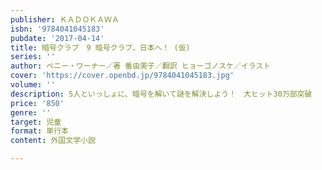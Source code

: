 ```yaml
---
publisher: ＫＡＤＯＫＡＷＡ
isbn: '9784041045183'
pubdate: '2017-04-14'
title: 暗号クラブ　9 暗号クラブ、日本へ！ (仮)
series: ''
author: ペニー・ワーナー／著 番由美子／翻訳 ヒョーゴノスケ／イラスト
cover: 'https://cover.openbd.jp/9784041045183.jpg'
volume: ''
description: 5人といっしょに、暗号を解いて謎を解決しよう！　大ヒット30万部突破
price: '850'
genre: ''
target: 児童
format: 単行本
content: 外国文学小説

---
```

